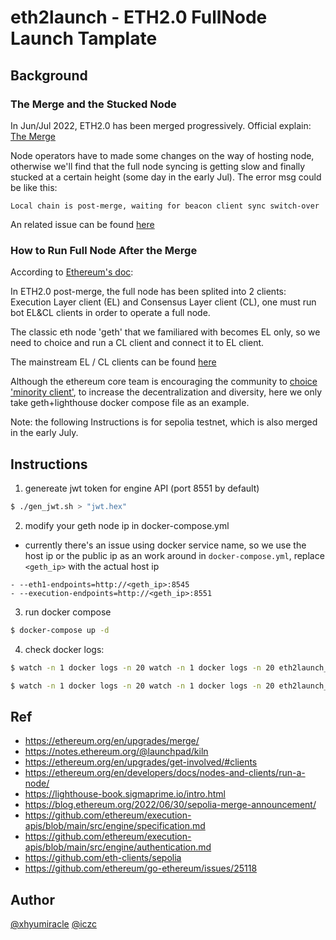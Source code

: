 # eth2launch - ETH2.0 FullNode Launch Tamplate

## Background
### The Merge and the Stucked Node
In Jun/Jul 2022, ETH2.0 has been merged progressively. Official explain: [The Merge](https://ethereum.org/en/upgrades/merge/)

Node operators have to made some changes on the way of hosting node, otherwise we'll find that the full node syncing is getting slow and finally stucked at a certain height (some day in the early Jul).
The error msg could be like this:
```
Local chain is post-merge, waiting for beacon client sync switch-over
```
An related issue can be found [here](https://github.com/ethereum/go-ethereum/issues/25118)

### How to Run Full Node After the Merge
According to [Ethereum's doc](https://ethereum.org/en/developers/docs/nodes-and-clients/run-a-node/):

In ETH2.0 post-merge, the full node has been splited into 2 clients: Execution Layer client (EL) and Consensus Layer client (CL), one must run bot EL&CL clients in order to operate a full node.

The classic eth node 'geth' that we familiared with becomes EL only, so we need to choice and run a CL client and connect it to EL client.

The mainstream EL / CL clients can be found [here](https://ethereum.org/en/upgrades/get-involved/#clients)

Although the ethereum core team is encouraging the community to [choice 'minority client'](https://ethereum.org/en/developers/docs/nodes-and-clients/client-diversity/#use-minority-client), to increase the decentralization and diversity, here we only take geth+lighthouse docker compose file as an example.

Note: the following Instructions is for sepolia testnet, which is also merged in the early July.

## Instructions
1. genereate jwt token for engine API (port 8551 by default)
```bash
$ ./gen_jwt.sh > "jwt.hex"
```

2. modify your geth node ip in docker-compose.yml
- currently there's an issue using docker service name, so we use the host ip or the public ip as an work around
in `docker-compose.yml`, replace `<geth_ip>` with the actual host ip
```docker
- --eth1-endpoints=http://<geth_ip>:8545
- --execution-endpoints=http://<geth_ip>:8551
```

3. run docker compose
```bash
$ docker-compose up -d
```

4. check docker logs:
```bash
$ watch -n 1 docker logs -n 20 watch -n 1 docker logs -n 20 eth2launch_geth_1
```
```bash
$ watch -n 1 docker logs -n 20 watch -n 1 docker logs -n 20 eth2launch_lighthouse_1
```

## Ref
- https://ethereum.org/en/upgrades/merge/
- https://notes.ethereum.org/@launchpad/kiln
- https://ethereum.org/en/upgrades/get-involved/#clients
- https://ethereum.org/en/developers/docs/nodes-and-clients/run-a-node/
- https://lighthouse-book.sigmaprime.io/intro.html
- https://blog.ethereum.org/2022/06/30/sepolia-merge-announcement/
- https://github.com/ethereum/execution-apis/blob/main/src/engine/specification.md
- https://github.com/ethereum/execution-apis/blob/main/src/engine/authentication.md
- https://github.com/eth-clients/sepolia
- https://github.com/ethereum/go-ethereum/issues/25118


## Author
[@xhyumiracle](https://github.com/xhyumiracle)
[@iczc](https://github.com/iczc)
